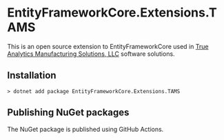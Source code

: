 # EntityFrameworkCore.Extensions.TAMS

This is an open source extension to EntityFrameworkCore used in [True Analytics Manufacturing Solutions, LLC](https://tams.ai) software solutions.

## Installation

```
> dotnet add package EntityFrameworkCore.Extensions.TAMS
```

## Publishing NuGet packages
The NuGet package is published using GitHub Actions.

